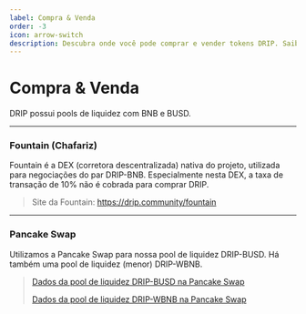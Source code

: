 ```yaml
---
label: Compra & Venda
order: -3
icon: arrow-switch
description: Descubra onde você pode comprar e vender tokens DRIP. Saiba mais sobre a DRIP Fountain, e sobre as pools de liquidez na Pancake Swap.
---
```


# Compra & Venda
DRIP possui pools de liquidez com BNB e BUSD.

---
### Fountain (Chafariz)
Fountain é a DEX (corretora descentralizada) nativa do projeto, utilizada para negociações do par DRIP-BNB.
Especialmente nesta DEX, a taxa de transação de 10% não é cobrada para comprar DRIP.
> Site da Fountain: https://drip.community/fountain

---
### Pancake Swap
Utilizamos a Pancake Swap para nossa pool de liquidez DRIP-BUSD. Há também uma pool de liquidez (menor) DRIP-WBNB.
> [Dados da pool de liquidez DRIP-BUSD na Pancake Swap](https://pancakeswap.finance/info/pool/0xa0feb3c81a36e885b6608df7f0ff69db97491b58)
>
> [Dados da pool de liquidez DRIP-WBNB na Pancake Swap](https://pancakeswap.finance/info/pool/0xb17e674a4b28958a0ef77e608b4fe94c23acee29)
